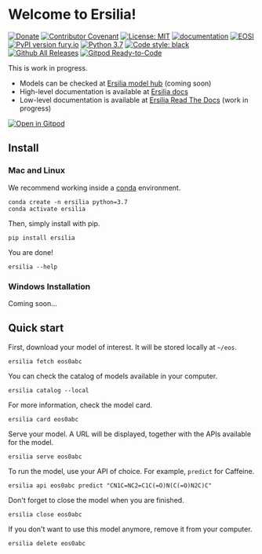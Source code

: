 # Welcome to Ersilia!

[![Donate](https://img.shields.io/badge/Donate-PayPal-green.svg)](https://www.paypal.com/uk/fundraiser/charity/4145012) [![Contributor Covenant](https://img.shields.io/badge/Contributor%20Covenant-v2.0%20adopted-ff69b4.svg)](code_of_conduct.md) [![License: MIT](https://img.shields.io/badge/License-MIT-yellow.svg)](https://opensource.org/licenses/MIT) [![documentation](https://img.shields.io/badge/-Documentation-purple?logo=read-the-docs&logoColor=white)](https://ersilia-hub.netlify.app/docs/) [![EOSI](https://circleci.com/gh/ersilia-os/ersilia.svg?style=svg)](https://circleci.com/gh/ersilia-os/ersilia) [![PyPI version fury.io](https://badge.fury.io/py/ersilia.svg)](https://pypi.python.org/pypi/ersilia/) [![Python 3.7](https://img.shields.io/badge/python-3.7-blue.svg)](https://www.python.org/downloads/release/python-370/) [![Code style: black](https://img.shields.io/badge/code%20style-black-000000.svg?logo=Python&logoColor=white)](https://github.com/psf/black) [![Github All Releases](https://img.shields.io/github/downloads/ersilia-os/ersilia/total.svg)](./) [![Gitpod Ready-to-Code](https://img.shields.io/badge/Gitpod-ready--to--code-blue?logo=gitpod)](https://gitpod.io/#https://github.com/ersilia-os/ersilia)

This is work in progress.

* Models can be checked at [Ersilia model hub](https://ersilia.io/hub) \(coming soon\)
* High-level documentation is available at [Ersilia docs](http://ersilia-hub.netlify.app/docs/)
* Low-level documentation is available at [Ersilia Read The Docs](https://ersilia-os.github.io/ersilia/) \(work in progress\)

[![Open in Gitpod](https://gitpod.io/button/open-in-gitpod.svg)](https://gitpod.io/#https://github.com/ersilia-os/ersilia)

## Install

### Mac and Linux

We recommend working inside a [conda](https://docs.conda.io/projects/conda/en/latest/user-guide/install/) environment.

```text
conda create -n ersilia python=3.7
conda activate ersilia
```

Then, simply install with pip.

```text
pip install ersilia
```

You are done!

```text
ersilia --help
```

### Windows Installation

Coming soon...

## Quick start

First, download your model of interest. It will be stored locally at `~/eos`.

```text
ersilia fetch eos0abc
```

You can check the catalog of models available in your computer.

```text
ersilia catalog --local
```

For more information, check the model card.

```text
ersilia card eos0abc
```

Serve your model. A URL will be displayed, together with the APIs available for the model.

```text
ersilia serve eos0abc
```

To run the model, use your API of choice. For example, `predict` for Caffeine.

```text
ersilia api eos0abc predict "CN1C=NC2=C1C(=O)N(C(=O)N2C)C"
```

Don't forget to close the model when you are finished.

```text
ersilia close eos0abc
```

If you don't want to use this model anymore, remove it from your computer.

```text
ersilia delete eos0abc
```

